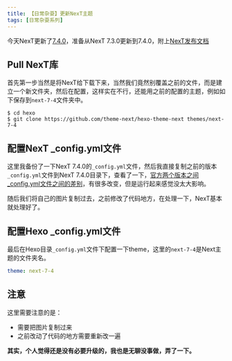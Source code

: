```yaml
---
title: 【日常杂耍】更新NexT主题
tags: [日常杂耍系列]
---
```


今天NexT更新了[7.4.0](https://theme-next.org/next-7-4-0-released/)，准备从NexT 7.3.0更新到7.4.0，附上[NexT发布文档](https://github.com/theme-next/hexo-theme-next/releases)

<!--more-->

## Pull NexT库 ##
首先第一步当然是将NexT给下载下来，当然我们竟然别覆盖之前的文件，而是建立一个新文件夹，然后在配置，这样实在不行，还能用之前的配置的主题，例如如下保存到`next-7-4`文件夹中。
```shell
$ cd hexo
$ git clone https://github.com/theme-next/hexo-theme-next themes/next-7-4
```

## 配置NexT _config.yml文件 ##
这里我备份了一下NexT 7.4.0的`_config.yml`文件，然后我直接复制之前的版本`_config.yml`文件到NexT 7.4.0目录下，查看了一下，[官方两个版本之间_config.yml文件之间的差别](https://github.com/theme-next/hexo-theme-next/compare/v7.3.0...v7.4.0#diff-aeb42283af8ef8e9da40ededd3ae2ab2)，有很多改变，但是运行起来感觉没太大影响。

随后我们将自己的图片复制过去，之前修改了代码地方，在处理一下，NexT基本就处理好了。

## 配置Hexo _config.yml文件 ##

最后在Hexo目录`_config.yml`文件下配置一下theme，这里的`next-7-4`是Next主题的文件夹名。
```yaml #hexo/_config.yml
theme: next-7-4
```

## 注意 ##
这里需要注意的是：
- 需要把图片复制过来
- 之前改动了代码的地方需要重新改一遍

**其实，个人觉得还是没有必要升级的，我也是无聊没事做，弄了一下。**

